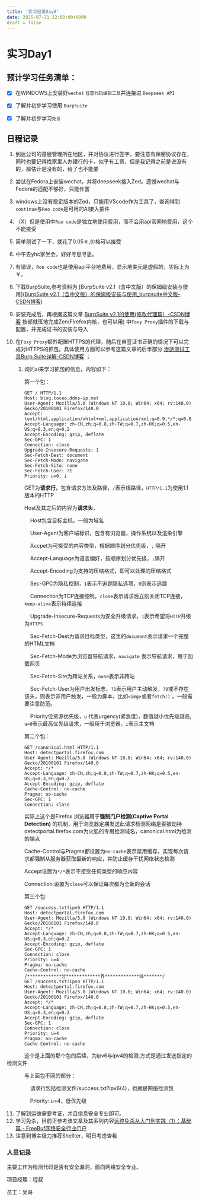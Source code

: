 ```yaml
---
title: '实习记录Day0'
date: 2025-07-21 22:00:00+0000
draft = false
---
```


# 实习Day1

## 预计学习任务清单：

- [x] 在WINDOWS上安装好`wechat`  `任意代码编辑工具`并连接进 `Deepseek API`

- [x] 了解并初步学习使用 `BurpSuite` 

- [x] 了解并初步学习`免杀`

## 日程记录

1. 到达公司的基层管理所在地区，并对协议进行签字，要注意有保密协议存在，同时也要记得找家里人办建行的卡，似乎有工资，但是我记得之前是说没有的，那估计是没有的，给了也不能要

2. 尝试在Fedora上安装wechat，并将deepseek接入Zed。遗憾wechat与Fedora的适配不够好，只能作罢

3. windows上没有稳定版本的Zed，只能用VScode作为工具了，查询得到`continue`与`Roo code`是可用的AI接入插件

4. （X）但是使用中`Roo code`是独立地使用费用，而不会用api官网地费用，这个不能接受

5. 简单测试了一下，就花了0.05￥,价格可以接受

6. 中午去yhc家坐会，好好寻思寻思。

7. 有错误，`Roo code`也是使用api平台地费用，显示地美元是虚假的，实际上为￥。

8. 下载BurpSuite,参考资料为 [BurpSuite v2.1（含中文版）的保姆级安装与使用]([BurpSuite v2.1（含中文版）的保姆级安装与使用_burpsuite中文版-CSDN博客](https://blog.csdn.net/m0_63100066/article/details/128355365)) 

9. 安装完成后，再根据这篇文章 [BurpSuite v2.1的使用(修改代理篇）-CSDN博客](https://blog.csdn.net/m0_63100066/article/details/122814875?spm=1001.2014.3001.5502) 按部就班地完成Zen(Firefox内核，也可以用) 中`Foxy Proxy`插件的下载与配置，并完成证书的安装与导入

10. 在`Foxy Proxy`额外配置HTTPS的代理，随后在自签证书正确的情况下可以完成对HTTPS的抓包。具体使用方面可以参考这篇文章的后半部分 [渗透测试工具Burp Suite详解-CSDN博客](https://blog.csdn.net/Waffle666/article/details/111083913) ；
    
    1. 询问ai来学习抓包的信息，内容如下：
       
       第一个包：
       
       ```http
       GET / HTTP/1.1
       Host: blog.toceo.ddns-ip.net
       User-Agent: Mozilla/5.0 (Windows NT 10.0; Win64; x64; rv:140.0) Gecko/20100101 Firefox/140.0
       Accept: text/html,application/xhtml+xml,application/xml;q=0.9,*/*;q=0.8
       Accept-Language: zh-CN,zh;q=0.8,zh-TW;q=0.7,zh-HK;q=0.5,en-US;q=0.3,en;q=0.2
       Accept-Encoding: gzip, deflate
       Sec-GPC: 1
       Connection: close
       Upgrade-Insecure-Requests: 1
       Sec-Fetch-Dest: document
       Sec-Fetch-Mode: navigate
       Sec-Fetch-Site: none
       Sec-Fetch-User: ?1
       Priority: u=0, i
       ```
       
       GET为**请求行**，包含请求方法及路径，`/`表示根路径，`HTTP/1.1`为使用1.1版本的HTTP
       
       Host及其之后的内容为**请求头**，
       
           Host包含目标主机，一般为域名
       
           User-Agent为客户端标识，包含有浏览器，操作系统以及渲染引擎
       
           Accpet为可接受的内容类型，根据顺序划分优先级，`,` 隔开
       
           Accept-Language为语言偏好，按顺序划分优先级，`;`隔开
       
           Accept-Encoding为支持的压缩格式，即可以处理的压缩格式
       
           Sec-GPC为隐私控制，`1`表示不追踪隐私选项，`0`则表示追踪
       
           Connection为TCP连接控制，`close`表示请求后立刻关闭TCP连接，`keep-alive`表示持续连接
       
           Upgrade-Insecure-Requests为安全升级请求，`1`表示希望将`HTTP`升级为`HTTPS` 
       
           Sec-Fetch-Dest为请求目标类型，这里的`document`表示请求一个完整的HTML文档
       
           Sec-Fetch-Mode为浏览器导航请求，``navigate`` 表示导航请求，用于加载网页
       
           Sec-Fetch-Site为跨站关系，`none`表示非跨站
       
           Sec-Fetch-User为用户出发标志，`?1`表示用户主动触发，`?0`或不存在该头，则表示非用户触发，一般为脚本，比如`<img>`或者`fetch()` ，一般需要注意防范。
       
           Priority位资源优先级，`u` 代表urgency(紧急度)，数值越小优先级越高, `u=0`表示最高优先级请求，一般用于浏览器，`i`表示主文档
       
       第二个包：
       
       ```http
       GET /canonical.html HTTP/1.1
       Host: detectportal.firefox.com
       User-Agent: Mozilla/5.0 (Windows NT 10.0; Win64; x64; rv:140.0) Gecko/20100101 Firefox/140.0
       Accept: */*
       Accept-Language: zh-CN,zh;q=0.8,zh-TW;q=0.7,zh-HK;q=0.5,en-US;q=0.3,en;q=0.2
       Accept-Encoding: gzip, deflate
       Cache-Control: no-cache
       Pragma: no-cache
       Sec-GPC: 1
       Connection: close
       ```
       
       实际上这个是Firefox 浏览器用于**强制门户检测(Captive Portal Detection)** 的机制，用于浏览器定期发送此请求检测网络是否被劫持
       detectportal.firefox.com为火狐的专用检测域名，canonical.html为检测的端点
       
       Cache-Control与Pragma都设置为`no-cache`表示禁用缓存，实现每次请求都强制从服务器获取最新的响应，并防止缓存干扰网络状态检测
       
       Accept设置为`*/*`表示不接受任何类型的响应内容
       
       Connection:设置为`close`可以保证每次都为全新的会话
       
       第三个包:
       
       ```http
       GET /success.txt?ipv6 HTTP/1.1
       Host: detectportal.firefox.com
       User-Agent: Mozilla/5.0 (Windows NT 10.0; Win64; x64; rv:140.0) Gecko/20100101 Firefox/140.0
       Accept: */*
       Accept-Language: zh-CN,zh;q=0.8,zh-TW;q=0.7,zh-HK;q=0.5,en-US;q=0.3,en;q=0.2
       Accept-Encoding: gzip, deflate
       Sec-GPC: 1
       Connection: close
       Priority: u=4
       Pragma: no-cache
       Cache-Control: no-cache
       /*************分*************界*************线*******/
       GET /success.txt?ipv4 HTTP/1.1
       Host: detectportal.firefox.com
       User-Agent: Mozilla/5.0 (Windows NT 10.0; Win64; x64; rv:140.0) Gecko/20100101 Firefox/140.0
       Accept: */*
       Accept-Language: zh-CN,zh;q=0.8,zh-TW;q=0.7,zh-HK;q=0.5,en-US;q=0.3,en;q=0.2
       Accept-Encoding: gzip, deflate
       Sec-GPC: 1
       Connection: close
       Priority: u=4
       Pragma: no-cache
       Cache-Control: no-cache
       ```

            这个是上面的那个包的后续，为ipv6与ipv4的检测.方式是通过发送指定的检测文件

            与上面包不同的部分：

                请求行包括检测文件/success.txt?ipv6(4)，也就是网络检测包

                Priority: u=4，低优先级

11. 了解到运维需要考证，并且信息安全专业即可。
12. 学习免杀，目前正参考该文章及其系列内容[远控免杀从入门到实践（1）：基础篇 - FreeBuf网络安全行业门户](https://www.freebuf.com/articles/system/227461.html) 
13. 注意到博主极力推荐Shellter，明日考虑查看

### 人员记录

主要工作为检测代码是否有安全漏洞，面向网络安全专业。

项目经理：程叔

员工：吴哥
